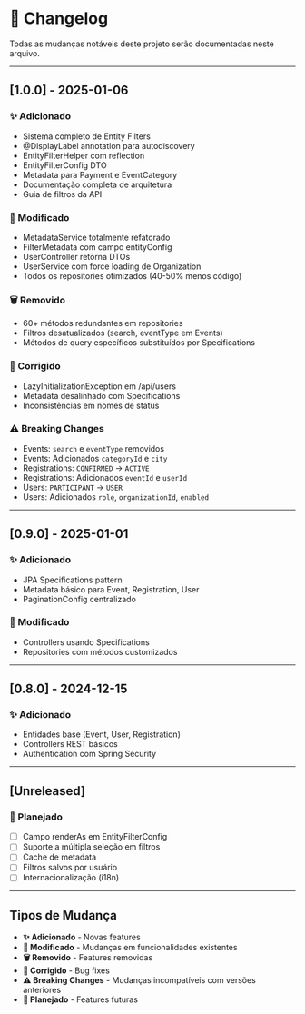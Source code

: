 # 📝 Changelog

Todas as mudanças notáveis deste projeto serão documentadas neste arquivo.

---

## [1.0.0] - 2025-01-06

### ✨ Adicionado

- Sistema completo de Entity Filters
- @DisplayLabel annotation para autodiscovery
- EntityFilterHelper com reflection
- EntityFilterConfig DTO
- Metadata para Payment e EventCategory
- Documentação completa de arquitetura
- Guia de filtros da API

### 🔄 Modificado

- MetadataService totalmente refatorado
- FilterMetadata com campo entityConfig
- UserController retorna DTOs
- UserService com force loading de Organization
- Todos os repositories otimizados (40-50% menos código)

### 🗑️ Removido

- 60+ métodos redundantes em repositories
- Filtros desatualizados (search, eventType em Events)
- Métodos de query específicos substituídos por Specifications

### 🐛 Corrigido

- LazyInitializationException em /api/users
- Metadata desalinhado com Specifications
- Inconsistências em nomes de status

### ⚠️ Breaking Changes

- Events: `search` e `eventType` removidos
- Events: Adicionados `categoryId` e `city`
- Registrations: `CONFIRMED` → `ACTIVE`
- Registrations: Adicionados `eventId` e `userId`
- Users: `PARTICIPANT` → `USER`
- Users: Adicionados `role`, `organizationId`, `enabled`

---

## [0.9.0] - 2025-01-01

### ✨ Adicionado

- JPA Specifications pattern
- Metadata básico para Event, Registration, User
- PaginationConfig centralizado

### 🔄 Modificado

- Controllers usando Specifications
- Repositories com métodos customizados

---

## [0.8.0] - 2024-12-15

### ✨ Adicionado

- Entidades base (Event, User, Registration)
- Controllers REST básicos
- Authentication com Spring Security

---

## [Unreleased]

### 🚀 Planejado

- [ ] Campo renderAs em EntityFilterConfig
- [ ] Suporte a múltipla seleção em filtros
- [ ] Cache de metadata
- [ ] Filtros salvos por usuário
- [ ] Internacionalização (i18n)

---

## Tipos de Mudança

- **✨ Adicionado** - Novas features
- **🔄 Modificado** - Mudanças em funcionalidades existentes
- **🗑️ Removido** - Features removidas
- **🐛 Corrigido** - Bug fixes
- **⚠️ Breaking Changes** - Mudanças incompatíveis com versões anteriores
- **🚀 Planejado** - Features futuras
